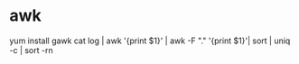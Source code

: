 # awk
yum install gawk
cat log | awk '{print $1}' | awk -F "." '{print $1}'| sort | uniq -c | sort -rn